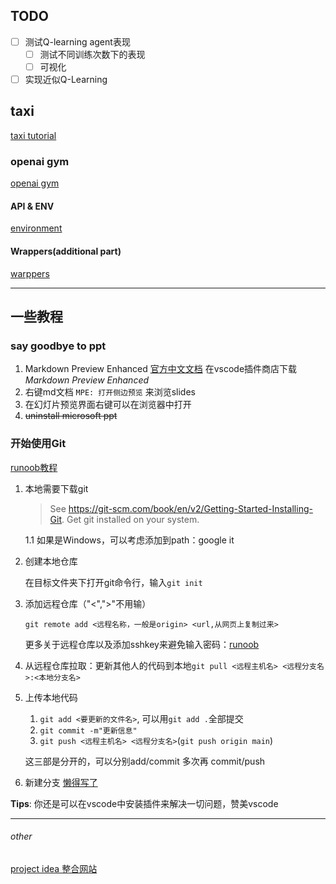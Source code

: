 ## TODO
- [ ] 测试Q-learning agent表现
   - [ ] 测试不同训练次数下的表现
   - [ ] 可视化
- [ ] 实现近似Q-Learning

## taxi

[taxi tutorial](https://www.gocoder.one/blog/rl-tutorial-with-openai-gym/)

### openai gym
[openai gym](https://gymnasium.farama.org/)

#### API & ENV
[environment](https://gymnasium.farama.org/api/env/)

#### Wrappers(additional part)
[warppers](https://gymnasium.farama.org/api/wrappers/#gymnasium.Wrapper) 

---
## 一些教程
### say goodbye to ppt
1. Markdown Preview Enhanced [官方中文文档](https://shd101wyy.github.io/markdown-preview-enhanced/#/zh-cn/presentation?id=presentation-front-matter)
   在vscode插件商店下载*Markdown Preview Enhanced* 
2. 右键md文档 `MPE: 打开侧边预览` 来浏览slides
3. 在幻灯片预览界面右键可以在浏览器中打开
4. ~~uninstall microsoft ppt~~

### 开始使用Git

[runoob教程](https://www.runoob.com/git/git-tutorial.html) 

1. 本地需要下载git 

   > See https://git-scm.com/book/en/v2/Getting-Started-Installing-Git. Get git installed on your system. 

   1.1 如果是Windows，可以考虑添加到path：google it

2. 创建本地仓库

   在目标文件夹下打开git命令行，输入`git init` 

3. 添加远程仓库（"<",">"不用输）

   `git remote add <远程名称，一般是origin> <url,从网页上复制过来>` 

   更多关于远程仓库以及添加sshkey来避免输入密码：[runoob](https://www.runoob.com/git/git-remote-repo.html) 

4. 从远程仓库拉取：更新其他人的代码到本地`git pull <远程主机名> <远程分支名>:<本地分支名>` 

5. 上传本地代码

   1. `git add <要更新的文件名>`, 可以用`git add .`全部提交
   2. `git commit -m"更新信息"` 
   3. `git push <远程主机名> <远程分支名>`(`git push origin main`) 

   这三部是分开的，可以分别add/commit 多次再 commit/push

6. 新建分支 [懒得写了](https://www.runoob.com/git/git-branch.html) 

**Tips**: 你还是可以在vscode中安装插件来解决一切问题，赞美vscode




---

###### other

[project idea 整合网站](https://www.gocoder.one/blog/reinforcement-learning-project-ideas/#3-simulate-control-tasks-with-pybullet) 

